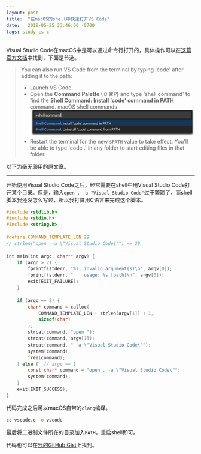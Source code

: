 ```yaml
---
layout: post
title:  "在macOS的shell中快速打开VS Code"
date:   2019-05-25 23:46:00 -0700
tags: study-cs c
---
```


Visual Studio Code在macOS中是可以通过命令行打开的，具体操作可以在[这篇官方文档](https://code.visualstudio.com/docs/setup/mac#_launching-from-the-command-line)中找到，下面是节选。

> You can also run VS Code from the terminal by typing 'code' after adding it to the path:
>
> - Launch VS Code.
> - Open the **Command Palette** (⇧⌘P) and type 'shell command' to find the **Shell Command: Install 'code' command in PATH** command.
macOS shell commands
>   !['shell command'](/assets/2019-05-25-open-vscode-here/shell-command.png)
> - Restart the terminal for the new `$PATH` value to take effect. You'll be able to type 'code .' in any folder to start editing files in that folder.

以下为毫无卵用的原文章。

---

开始使用Visual Studio Code之后，经常需要在shell中用Visual Studio Code打开某个目录。但是，输入`open . -a "Visual Studio Code"`过于繁琐了，而shell脚本我还没怎么写过，所以我打算用C语言来完成这个脚本。

```c
#include <stdlib.h>
#include <stdio.h>
#include <string.h>

#define COMMAND_TEMPLATE_LEN 29
// strlen("open  -a \"Visual Studio Code\"") == 29

int main(int argc, char** argv) {
    if (argc > 2) {
        fprintf(stderr, "%s: invalid argument(s)\n", argv[0]);
        fprintf(stderr, "    usage: %s [path]\n", argv[0]);
        exit(EXIT_FAILURE);
    }

    if (argc == 2) {
        char* command = calloc(
            COMMAND_TEMPLATE_LEN + strlen(argv[1]) + 1,
            sizeof(char)
        );
        strcat(command, "open ");
        strcat(command, argv[1]);
        strcat(command, " -a \"Visual Studio Code\"");
        system(command);
        free(command);
    } else {  // argc == 1
        const char* command = "open . -a \"Visual Studio Code\"";
        system(command);
    }
    exit(EXIT_SUCCESS);
}
```

代码完成之后可以macOS自带的`clang`编译。

```bash
cc vscode.c -o vscode
```

最后将二进制文件所在的目录加入`PATH`，重启shell即可。

代码也可以在[我的GitHub Gist](https://gist.github.com/WANGJIEKE/37b7f1d572bfeaa4019e8e5ce258d228)上找到。
